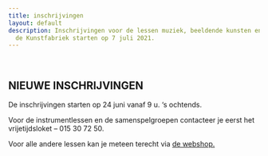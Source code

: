 ```yaml
---
title: inschrijvingen
layout: default
description: Inschrijvingen voor de lessen muziek, beeldende kunsten en talen aan
  de Kunstfabriek starten op 7 juli 2021.
---
```


<!--
=========================================================
=========================================================
pages.spec.scss aanpassen om deze pagina te laten werken !!!!!!!!!
=========================================================
=========================================================
op lijn 339 column count un-commenten
-->

  <main id="top">
    <section class="inschrijvingen">
      <div class="row">
        <br>
        <h2>NIEUWE INSCHRIJVINGEN</h2>
        <article>
          <p>De inschrijvingen starten op 24 juni vanaf 9 u. ‘s ochtends.</p>
          <p>Voor de instrumentlessen en de samenspelgroepen contacteer je eerst het vrijetijdsloket – 015 30 72 50.</p>
          <p>Voor alle andere lessen kan je meteen terecht via <a href="https://www.duffel.be/webshop" target="_blank" rel="noreferrer">de webshop.</a></p>
          <!--
          <p>Nieuwe cursisten of huidige cursisten die een nieuwe cursus willen volgen kunnen dat doen vanaf <strong>24 juni 2024</strong> op de dienst "vrije tijd".</p>

          <p>Wil je eerst nog wat informatie over de lessen, wanneer ze gegeven worden of hoeveel ze kosten, dan kan je eerst nog wat rondkijken op deze website.</p>
          -->
        </article>
        <br>

        {% include nieuwe-lessen.html %}

        {% include cursus-in-de-kijker.html %}

      </div>
    </section><!-- inschrijvingen -->

    <section class="inschrijvingen-hoe">
      <div class="row">
        <h2>HERINSCHRIJVINGEN</h2>
        <br>
        <p>Voor de individuele lessen, de samenspel groepen en de bandcoaching heb je de kans om vroeger in te schrijven. Zo ben je zeker van je plaats volgend schooljaar.</p><br>
        <p>De leerkrachten zullen je komende weken vragen of je de cursus wil blijven volgen. Je kan dan meteen een gepast moment afspreken met hen.</p><br>
        <p>Volg je momenteel muzieklab maar speel je nog geen instrument of volg je kunstlab en wil je graag starten met een instrument, dan kan je ook inschrijven tijdens deze voorrangsperiode. Je geeft je keuze door aan mij (via mail of telefonisch). Van zodra er zicht is op de open plaatsen in de planningen van de leerkrachten, neem ik contact met je op om een gepast moment af te spreken voor het volgende schooljaar.</p><br>
        <p>Half juni krijg je een officiële mail ter bevestiging van je inschrijving met daaraan een betaaluitnodiging.  Je kan dan via de webshop of via de vrijetijdsdienst betalen. Indien je niet betaald hebt tegen 30 juni, zal dit plaatsje opnieuw worden opengesteld.</p>
        <p>Het inschrijvingsgeld voor de cursussen blijft hetzelfde als vorig jaar. Je vindt ze in onderstaande tabel.</p><br>
        <p>In het kader van ‘Vrije tijd voor iedereen’ betaal je slechts 20% van het inschrijvingsgeld. Dit tarief wordt toegepast indien je in duffel woont en een ‘attest verhoogde tegemoetkoming geneeskundige zorgen’ hebt, na overleg met OCMW of erkend schuldbemiddelaar of wanneer je verblijft in een Duffelse zorginstelling of aan Duffelaars die in een zorginstelling verblijven.</p><br>
        <p>Je kan gespreide betaling aanvragen. En bij een tweede inschrijving van een minderjarige in hetzelfde gezin krijg je 25 euro terug gestort.</p><br>

      </div>
    </section>
    <section class="prijzen">
      <div class="prijzen__tabel row">
        <table>
          <tr>
            <th></th>
            <th colspan="2">Inwoners van Duffel</th>
            <th colspan="2">Niet-inwoners van Duffel</th>
          </tr>
          <tr>
            <td></td>
            <td>-18</td>
            <td>+18</td>
            <td>-18</td>
            <td>+18</td>
          </tr>
          <tr>
            <td>Talen <br>Beeldende Vorming</td>
            <td>&euro; 82</td>
            <td>&euro; 108</td>
            <td>&euro; 130</td>
            <td>&euro; 170</td>
          </tr>
          <tr>
            <td>Praatcafé Talen <br>
                Muziekinitiatie <br>
                Muzieklab <br>
                Muzieklab+ <br>
                Bandcoaching <br>
                Groot samenspel/samenzang</td>
            <td>&euro; 72</td>
            <td>&euro; 98</td>
            <td>&euro; 114</td>
            <td>&euro; 154</td>
          </tr>
          <tr>
            <td>Klein samenspel</td>
            <td>&euro; 108</td>
            <td>&euro; 152</td>
            <td>&euro; 170</td>
            <td>&euro; 242</td>
          </tr>
          <tr>
            <td>Individuele lessen</td>
            <td>&euro; 138</td>
            <td>&euro; 192</td>
            <td>&euro; 218</td>
            <td>&euro; 306</td>
          </tr>
        </table>
        <p><i>TER INFO: wijzigingen Beeldende Vorming. De groepsindeling beeldende vorming verandert volgend schooljaar. Vanaf nu worden de cursisten per leerjaar ingedeeld en kunnen de leerlingen vanaf het 1ste leerjaar terecht in De Kunstfabriek- groep1 is voor het 1ste, 2de en 3de leerjaar, groep 2 voor het 4de, 5de en 6de leerjaar, groep 3 voor het middelbaar. De volwassenen kunnen dan weer rekenen op 30 minuten langer les, op woensdagavond van 19 tot 21 u.</i></p>
      </div>
    </section>
    <br>
    <section class="gespreid">
        <div class="row">
            <p><strong>"Vrije Tijd voor iedereen"</strong>-korting, zie voorwaarden op <a href="https://www.duffel.be/vrijetijdvooriedereen" target="_blank" rel="noreferrer">www.duffel.be/vrijetijdvooriedereen</a></p>
            <br>
            <br>
        </div>
    </section>


      <div class="row to-top">
        <a href="#top">Back to top &#8593;</a>
      </div>

  </main>
